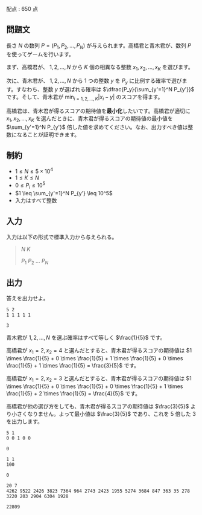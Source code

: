 配点 : $650$ 点

## 問題文

長さ $N$ の数列 $P=(P_1,P_2,\dots,P_N)$ が与えられます。高橋君と青木君が、数列 $P$ を使ってゲームを行います。

まず、高橋君が、 $1,2,\dots,N$ から $K$ 個の相異なる整数 $x_1,x_2,\dots,x_K$ を選びます。

次に、青木君が、 $1,2,\dots,N$ から $1$ つの整数 $y$ を $P_y$ に比例する確率で選びます。すなわち、整数 $y$ が選ばれる確率は $\dfrac{P_y}{\sum_{y'=1}^N P_{y'}}$ です。そして、青木君が $\displaystyle \min_{i=1,2,\dots,K} |x_i-y|$ のスコアを得ます。

高橋君は、青木君が得るスコアの期待値を**最小化**したいです。高橋君が適切に $x_1,x_2,\dots,x_K$ を選んだときに、青木君が得るスコアの期待値の最小値を $\sum_{y'=1}^N P_{y'}$ 倍した値を求めてください。なお、出力すべき値は整数になることが証明できます。

## 制約

- $1 \leq N \leq 5 \times 10^4$
- $1 \leq K \leq N$
- $0 \leq P_i \leq 10^5$
- $1 \leq \sum_{y'=1}^N P_{y'} \leq 10^5$
- 入力はすべて整数

## 入力

入力は以下の形式で標準入力から与えられる。

> $N$ $K$
> 
> $P_1$ $P_2$ $\dots$ $P_N$

## 出力

答えを出力せよ。

```input1
5 2
1 1 1 1 1
```

```output1
3
```

青木君が $1,2,\dots,N$ を選ぶ確率はすべて等しく $\frac{1}{5}$ です。

高橋君が $x_1=2,x_2=4$ と選んだとすると、青木君が得るスコアの期待値は $1 \times \frac{1}{5} + 0 \times \frac{1}{5} + 1 \times \frac{1}{5} + 0 \times \frac{1}{5} + 1 \times \frac{1}{5} = \frac{3}{5}$ です。

高橋君が $x_1=2,x_2=3$ と選んだとすると、青木君が得るスコアの期待値は $1 \times \frac{1}{5} + 0 \times \frac{1}{5} + 0 \times \frac{1}{5} + 1 \times \frac{1}{5} + 2 \times \frac{1}{5} = \frac{4}{5}$ です。

高橋君が他の選び方をしても、青木君が得るスコアの期待値は $\frac{3}{5}$ より小さくなりません。よって最小値は $\frac{3}{5}$ であり、これを $5$ 倍した $3$ を出力します。

```input2
5 1
0 0 1 0 0
```

```output2
0
```

```input3
1 1
100
```

```output3
0
```

```input4
20 7
4262 9522 2426 3823 7364 964 2743 2423 1955 5274 3684 847 363 35 278 3220 203 2904 6304 1928
```

```output4
22809
```